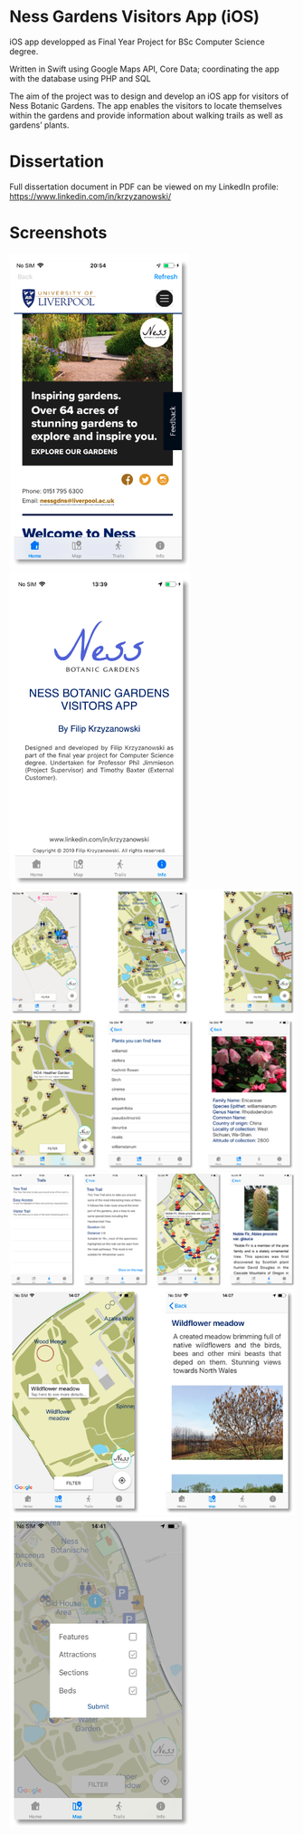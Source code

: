 # Ness Gardens Visitors App (iOS)

iOS app developped as Final Year Project for BSc Computer Science degree.

Written in Swift using Google Maps API, Core Data; coordinating the app with the database using PHP and SQL

The aim of the project was to design and develop an iOS app for visitors of Ness Botanic Gardens. 
The app enables the visitors to locate themselves within the gardens and provide information about walking trails as well as gardens’ plants.

# Dissertation

Full dissertation document in PDF can be viewed on my LinkedIn profile: https://www.linkedin.com/in/krzyzanowski/

# Screenshots
![home][1]     ![info][2]     ![map][3]       ![plants][4]      ![trails][5]      ![places][6]     ![filters][7] 


[1]: ./Screenshots/home.png
[2]: ./Screenshots/info.png
[3]: ./Screenshots/map.png
[4]: ./Screenshots/plants.png
[5]: ./Screenshots/trails.png
[6]: ./Screenshots/places.png
[7]: ./Screenshots/filters.png
